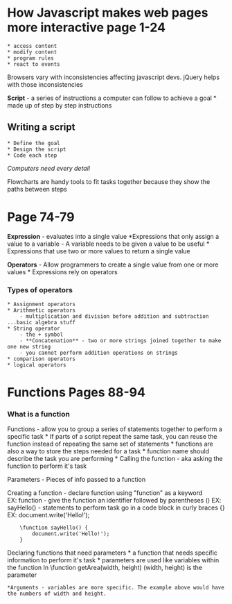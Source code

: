 # How Javascript makes web pages more interactive page 1-24
    * access content
    * modify content
    * program rules
    * react to events

Browsers vary with inconsistencies affecting javascript devs. jQuery helps with those inconsistencies

**Script** - a series of instructions a computer can follow to achieve a goal
    * made up of step by step instructions

## Writing a script
    * Define the goal
    * Design the script
    * Code each step

_Computers need every detail_ 

Flowcharts are handy tools to fit tasks together because they show the paths between steps

# Page 74-79

**Expression** - evaluates into a single value
    *Expressions that only assign a value to a variable
        - A variable needs to be given a value to be useful
    * Expressions that use two or more values to return a single value

**Operators** - Allow programmers to create a single value from one or more values
    * Expressions rely on operators
### Types of operators
    * Assignment operators
    * Arithmetic operators 
        - multiplication and division before addition and subtraction ...basic algebra stuff
    * String operator
        - the + symbol
        - **Concatenation** - two or more strings joined together to make one new string 
        - you cannot perform addition operations on strings
    * comparison operators
    * logical operators

# Functions Pages 88-94

### What is a function
Functions - allow you to group a series of statements together to perform a specific task
    * If parts of a script repeat the same task, you can reuse the function instead of repeating the same set of statements
    * functions are also a way to store the steps needed for a task 
    * function name should describe the task you are performing 
    * Calling the function - aka asking the function to perform it's task

Parameters - Pieces of info passed to a function 

Creating a function
    - declare function using "function" as a keyword   
        EX: function
    - give the function an identifier followed by parentheses ()
        EX: sayHello()
    - statements to perform task go in a code block in curly braces {}
        EX: document.write('Hello!');

        \function sayHello() {
            document.write('Hello!');
        }

Declaring functions that need parameters
    * a function that needs specific information to perform it's task
    * parameters are used like variables within the function
        In \function getArea(width, height)
        (width, height) is the parameter
    
    *Arguments - variables are more specific. The example above would have the numbers of width and height. 
